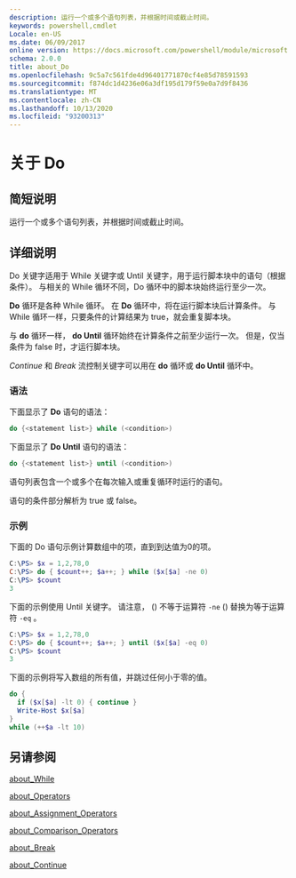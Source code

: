 ```yaml
---
description: 运行一个或多个语句列表，并根据时间或截止时间。
keywords: powershell,cmdlet
Locale: en-US
ms.date: 06/09/2017
online version: https://docs.microsoft.com/powershell/module/microsoft.powershell.core/about/about_do?view=powershell-5.1&WT.mc_id=ps-gethelp
schema: 2.0.0
title: about_Do
ms.openlocfilehash: 9c5a7c561fde4d96401771870cf4e85d78591593
ms.sourcegitcommit: f874dc1d4236e06a3df195d179f59e0a7d9f8436
ms.translationtype: MT
ms.contentlocale: zh-CN
ms.lasthandoff: 10/13/2020
ms.locfileid: "93200313"
---
```

# <a name="about-do"></a>关于 Do

## <a name="short-description"></a>简短说明

运行一个或多个语句列表，并根据时间或截止时间。

## <a name="long-description"></a>详细说明

Do 关键字适用于 While 关键字或 Until 关键字，用于运行脚本块中的语句（根据条件）。 与相关的 While 循环不同，Do 循环中的脚本块始终运行至少一次。

**Do** 循环是各种 While 循环。 在 **Do** 循环中，将在运行脚本块后计算条件。 与 While 循环一样，只要条件的计算结果为 true，就会重复脚本块。

与 **do** 循环一样， **do Until** 循环始终在计算条件之前至少运行一次。 但是，仅当条件为 false 时，才运行脚本块。

*Continue* 和 *Break* 流控制关键字可以用在 **do** 循环或 **do Until** 循环中。

### <a name="syntax"></a>语法

下面显示了 **Do** 语句的语法：

```powershell
do {<statement list>} while (<condition>)
```

下面显示了 **Do Until** 语句的语法：

```powershell
do {<statement list>} until (<condition>)
```

语句列表包含一个或多个在每次输入或重复循环时运行的语句。

语句的条件部分解析为 true 或 false。

### <a name="example"></a>示例

下面的 Do 语句示例计算数组中的项，直到到达值为0的项。

```powershell
C:\PS> $x = 1,2,78,0
C:\PS> do { $count++; $a++; } while ($x[$a] -ne 0)
C:\PS> $count
3
```

下面的示例使用 Until 关键字。 请注意， () 不等于运算符 `-ne` () 替换为等于运算符 `-eq` 。

```powershell
C:\PS> $x = 1,2,78,0
C:\PS> do { $count++; $a++; } until ($x[$a] -eq 0)
C:\PS> $count
3
```

下面的示例将写入数组的所有值，并跳过任何小于零的值。

```powershell
do {
  if ($x[$a] -lt 0) { continue }
  Write-Host $x[$a]
}
while (++$a -lt 10)
```

## <a name="see-also"></a>另请参阅

[about_While](about_While.md)

[about_Operators](about_Operators.md)

[about_Assignment_Operators](about_Assignment_Operators.md)

[about_Comparison_Operators](about_Comparison_Operators.md)

[about_Break](about_Break.md)

[about_Continue](about_Continue.md)
